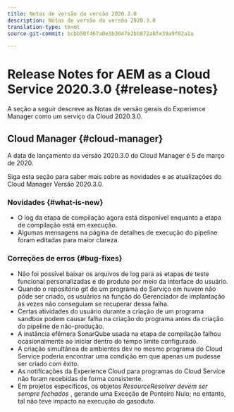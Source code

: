 ```yaml
---
title: Notas de versão da versão 2020.3.0
description: Notas de versão da versão 2020.3.0
translation-type: tm+mt
source-git-commit: bcbb50f467a0e3b3047e2bb872a8fe39a9f02a1a

---
```



# Release Notes for AEM as a Cloud Service 2020.3.0 {#release-notes}

A seção a seguir descreve as Notas de versão gerais do Experience Manager como um serviço da Cloud 2020.3.0.

## Cloud Manager {#cloud-manager}

A data de lançamento da versão 2020.3.0 do Cloud Manager é 5 de março de 2020.

Siga esta seção para saber mais sobre as novidades e as atualizações do Cloud Manager Versão 2020.3.0.

### Novidades {#what-is-new}

* O log da etapa de compilação agora está disponível enquanto a etapa de compilação está em execução.
* Algumas mensagens na página de detalhes de execução do pipeline foram editadas para maior clareza.

### Correções de erros {#bug-fixes}

* Não foi possível baixar os arquivos de log para as etapas de teste funcional personalizadas e do produto por meio da interface do usuário.
* Quando o repositório git de um programa do Serviço em nuvem não pôde ser criado, os usuários na função do Gerenciador de implantação às vezes não conseguiam se recuperar dessa falha.
* Certas atividades do usuário durante a criação de um programa sandbox podem causar falha na criação do programa antes da criação do pipeline de não-produção.
* A instância efêmera SonarQube usada na etapa de compilação falhou ocasionalmente ao iniciar dentro do tempo limite configurado.
* A criação simultânea de ambientes dev no mesmo programa do Cloud Service poderia encontrar uma condição em que apenas um pudesse ser criado com êxito.
* As notificações da Experience Cloud para programas do Cloud Service não foram recebidas de forma consistente.
* Em projetos específicos, os objetos *ResourceResolver devem ser sempre fechados* , gerando uma Exceção de Ponteiro Nulo; no entanto, tal não teve impacto na execução do gasoduto.

